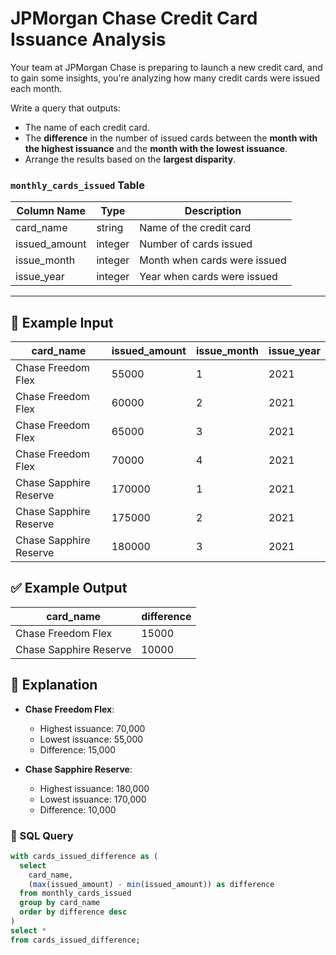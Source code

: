 # JPMorgan Chase Credit Card Issuance Analysis

Your team at JPMorgan Chase is preparing to launch a new credit card, and to gain some insights, you're analyzing how many credit cards were issued each month.

Write a query that outputs:
- The name of each credit card.
- The **difference** in the number of issued cards between the **month with the highest issuance** and the **month with the lowest issuance**.
- Arrange the results based on the **largest disparity**.

### `monthly_cards_issued` Table

| Column Name    | Type     | Description                          |
|----------------|----------|--------------------------------------|
| card_name      | string   | Name of the credit card              |
| issued_amount  | integer  | Number of cards issued               |
| issue_month    | integer  | Month when cards were issued         |
| issue_year     | integer  | Year when cards were issued          |

---

## 🧪 Example Input

| card_name              | issued_amount | issue_month | issue_year |
|------------------------|---------------|-------------|------------|
| Chase Freedom Flex     | 55000         | 1           | 2021       |
| Chase Freedom Flex     | 60000         | 2           | 2021       |
| Chase Freedom Flex     | 65000         | 3           | 2021       |
| Chase Freedom Flex     | 70000         | 4           | 2021       |
| Chase Sapphire Reserve | 170000        | 1           | 2021       |
| Chase Sapphire Reserve | 175000        | 2           | 2021       |
| Chase Sapphire Reserve | 180000        | 3           | 2021       |

## ✅ Example Output

| card_name              | difference |
|------------------------|------------|
| Chase Freedom Flex     | 15000      |
| Chase Sapphire Reserve | 10000      |

## 📝 Explanation

- **Chase Freedom Flex**:
  - Highest issuance: 70,000
  - Lowest issuance: 55,000
  - Difference: 15,000

- **Chase Sapphire Reserve**:
  - Highest issuance: 180,000
  - Lowest issuance: 170,000
  - Difference: 10,000

### 🧮 SQL Query

```sql
with cards_issued_difference as (
  select  
    card_name,
    (max(issued_amount) - min(issued_amount)) as difference
  from monthly_cards_issued
  group by card_name
  order by difference desc
)
select *  
from cards_issued_difference;
```
